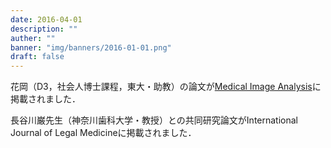 ```yaml
---
date: 2016-04-01
description: ""
auther: ""
banner: "img/banners/2016-01-01.png"
draft: false
---
```

花岡（D3，社会人博士課程，東大・助教）の論文が[Medical Image Analysis](https://www.sciencedirect.com/science/article/pii/S1361841516300196?dgcid=raven_sd_via_email)に掲載されました．

長谷川巌先生（神奈川歯科大学・教授）との共同研究論文がInternational Journal of Legal Medicineに掲載されました．
